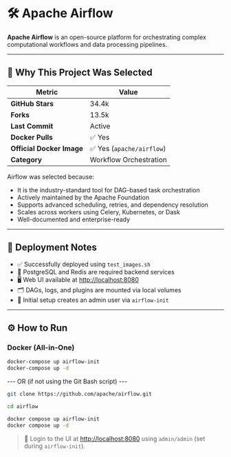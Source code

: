 # 🛠️ Apache Airflow

**Apache Airflow** is an open-source platform for orchestrating complex computational workflows and data processing pipelines.

---

## 🚀 Why This Project Was Selected

| Metric                   | Value                      |
|--------------------------|----------------------------|
| **GitHub Stars**         | 34.4k                      |
| **Forks**                | 13.5k                      |
| **Last Commit**          | Active                     |
| **Docker Pulls**         | ✅ Yes                     |
| **Official Docker Image**| ✅ Yes (`apache/airflow`)  |
| **Category**             | Workflow Orchestration     |

Airflow was selected because:
- It is the industry-standard tool for DAG-based task orchestration
- Actively maintained by the Apache Foundation
- Supports advanced scheduling, retries, and dependency resolution
- Scales across workers using Celery, Kubernetes, or Dask
- Well-documented and enterprise-ready

---

## 🧪 Deployment Notes

- ✅ Successfully deployed using `test_images.sh`
- 🔗 PostgreSQL and Redis are required backend services
- 🖥️ Web UI available at [http://localhost:8080](http://localhost:8080)
- 🗂️ DAGs, logs, and plugins are mounted via local volumes
- 🔄 Initial setup creates an admin user via `airflow-init`

---

## ⚙️ How to Run

### Docker (All-in-One)

```bash
docker-compose up airflow-init
docker-compose up -d
```

--- OR (if not using the Git Bash script) ---

```bash
git clone https://github.com/apache/airflow.git

cd airflow

docker compose up airflow-init
docker compose up -d
```

> 📎 Login to the UI at [http://localhost:8080](http://localhost:8080) using `admin/admin` (set during `airflow-init`).
